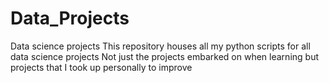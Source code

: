 # Data_Projects
Data science projects 
This repository houses all my python scripts for all data science projects
Not just the projects embarked on when learning but projects that I took up personally to improve 
